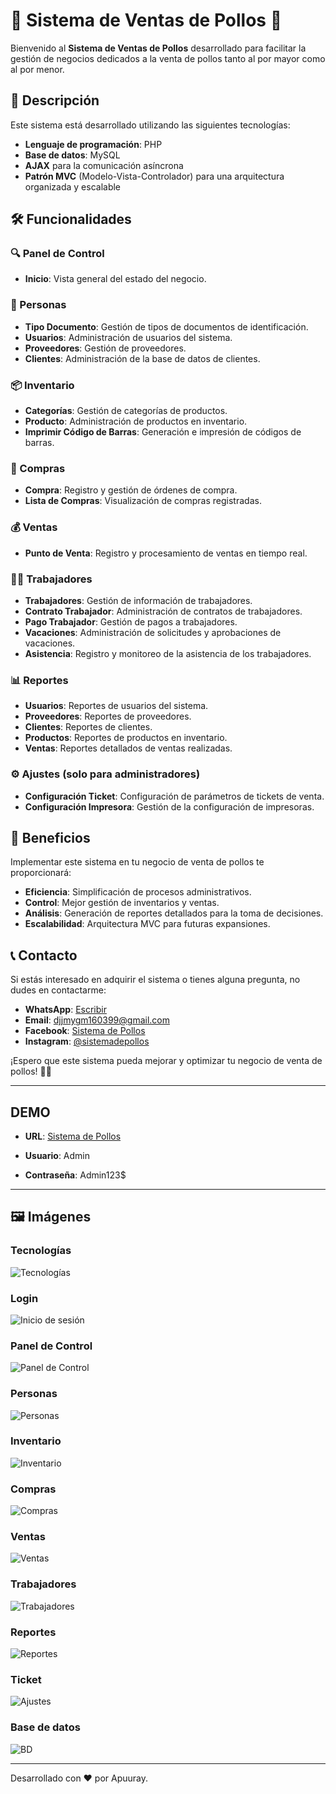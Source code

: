 # 🐔 Sistema de Ventas de Pollos 🛒

Bienvenido al **Sistema de Ventas de Pollos** desarrollado para facilitar la gestión de negocios dedicados a la venta de pollos tanto al por mayor como al por menor.

## 🌟 Descripción

Este sistema está desarrollado utilizando las siguientes tecnologías:
- **Lenguaje de programación**: PHP
- **Base de datos**: MySQL
- **AJAX** para la comunicación asíncrona
- **Patrón MVC** (Modelo-Vista-Controlador) para una arquitectura organizada y escalable

## 🛠️ Funcionalidades

### 🔍 Panel de Control
- **Inicio**: Vista general del estado del negocio.

### 👥 Personas
- **Tipo Documento**: Gestión de tipos de documentos de identificación.
- **Usuarios**: Administración de usuarios del sistema.
- **Proveedores**: Gestión de proveedores.
- **Clientes**: Administración de la base de datos de clientes.

### 📦 Inventario
- **Categorías**: Gestión de categorías de productos.
- **Producto**: Administración de productos en inventario.
- **Imprimir Código de Barras**: Generación e impresión de códigos de barras.

### 🛒 Compras
- **Compra**: Registro y gestión de órdenes de compra.
- **Lista de Compras**: Visualización de compras registradas.

### 💰 Ventas
- **Punto de Venta**: Registro y procesamiento de ventas en tiempo real.

### 👷‍♂️ Trabajadores
- **Trabajadores**: Gestión de información de trabajadores.
- **Contrato Trabajador**: Administración de contratos de trabajadores.
- **Pago Trabajador**: Gestión de pagos a trabajadores.
- **Vacaciones**: Administración de solicitudes y aprobaciones de vacaciones.
- **Asistencia**: Registro y monitoreo de la asistencia de los trabajadores.

### 📊 Reportes
- **Usuarios**: Reportes de usuarios del sistema.
- **Proveedores**: Reportes de proveedores.
- **Clientes**: Reportes de clientes.
- **Productos**: Reportes de productos en inventario.
- **Ventas**: Reportes detallados de ventas realizadas.

### ⚙️ Ajustes (solo para administradores)
- **Configuración Ticket**: Configuración de parámetros de tickets de venta.
- **Configuración Impresora**: Gestión de la configuración de impresoras.

## 🚀 Beneficios

Implementar este sistema en tu negocio de venta de pollos te proporcionará:
- **Eficiencia**: Simplificación de procesos administrativos.
- **Control**: Mejor gestión de inventarios y ventas.
- **Análisis**: Generación de reportes detallados para la toma de decisiones.
- **Escalabilidad**: Arquitectura MVC para futuras expansiones.

## 📞 Contacto

Si estás interesado en adquirir el sistema o tienes alguna pregunta, no dudes en contactarme:
- **WhatsApp**: [Escribir](https://wa.link/e4e27c)
- **Email**: djjmygm160399@gmail.com
- **Facebook**: [Sistema de Pollos](https://facebook.com/sistemadepollos)
- **Instagram**: [@sistemadepollos](https://instagram.com/sistemadepollos)

¡Espero que este sistema pueda mejorar y optimizar tu negocio de venta de pollos! 🐔💼

---

## DEMO

- **URL**: [Sistema de Pollos](https://apuuraysis.com/)

- **Usuario**: Admin
- **Contraseña**: Admin123$


---

## 🖼️ Imágenes

### Tecnologías
![Tecnologías](capturas/tecnologias.png)

### Login
![Inicio de sesión](capturas/00.png)

### Panel de Control
![Panel de Control](capturas/01.png)

### Personas
![Personas](capturas/03.png)

### Inventario
![Inventario](capturas/06.png)

### Compras
![Compras](capturas/10.png)

### Ventas
![Ventas](capturas/14.png)

### Trabajadores
![Trabajadores](capturas/17.png)

### Reportes
![Reportes](capturas/20.png)

### Ticket
![Ajustes](capturas/22.png)

### Base de datos
![BD](capturas/23.png)



---
Desarrollado con ❤️ por Apuuray.
